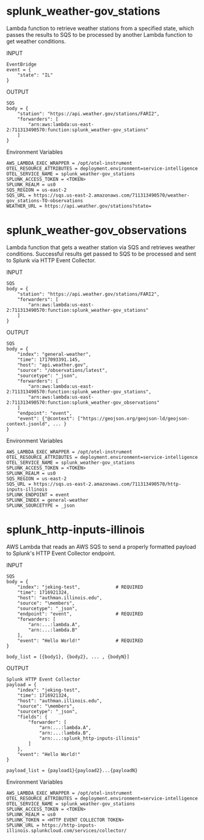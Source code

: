 # splunk_weather-gov_stations
Lambda function to retrieve weather stations from a specified state, which passes the results to SQS to be processed by another Lambda function to get weather conditions.

INPUT
```
EventBridge
event = { 
    "state": "IL"
}
```
OUTPUT
```
SQS
body = { 
    "station": "https://api.weather.gov/stations/FARI2", 
    "forwarders": [
        "arn:aws:lambda:us-east-2:711313490570:function:splunk_weather-gov_stations"
    ]
}
```
Environment Variables
```
AWS_LAMBDA_EXEC_WRAPPER = /opt/otel-instrument
OTEL_RESOURCE_ATTRIBUTES = deployment.environment=service-intelligence
OTEL_SERVICE_NAME = splunk_weather-gov_stations
SPLUNK_ACCESS_TOKEN = <TOKEN>
SPLUNK_REALM = us0
SQS_REGION = us-east-2
SQS_URL = https://sqs.us-east-2.amazonaws.com/711313490570/weather-gov_stations-TO-observations
WEATHER_URL = https://api.weather.gov/stations?state=
```

# splunk_weather-gov_observations
Lambda function that gets a weather station via SQS and retrieves weather conditions. Successful results get passed to SQS to be processed and sent to Splunk via HTTP Event Collector.

INPUT
```
SQS
body = { 
    "station": "https://api.weather.gov/stations/FARI2", 
    "forwarders": [
        "arn:aws:lambda:us-east-2:711313490570:function:splunk_weather-gov_stations"
    ]
}
```
OUTPUT
```
SQS
body = {
    "index": "general-weather",
    "time": 1717093391.145,
    "host": "api.weather.gov",
    "source": "/observations/latest",
    "sourcetype": "_json",
    "forwarders": [
        "arn:aws:lambda:us-east-2:711313490570:function:splunk_weather-gov_stations",
        "arn:aws:lambda:us-east-2:711313490570:function:splunk_weather-gov_observations"
    ]     
    "endpoint": "event",
    "event": {"@context": ["https://geojson.org/geojson-ld/geojson-context.jsonld", ... }
}
```
Environment Variables
```
AWS_LAMBDA_EXEC_WRAPPER = /opt/otel-instrument
OTEL_RESOURCE_ATTRIBUTES = deployment.environment=service-intelligence
OTEL_SERVICE_NAME = splunk_weather-gov_stations
SPLUNK_ACCESS_TOKEN = <TOKEN>
SPLUNK_REALM = us0
SQS_REGION = us-east-2
SQS_URL = https://sqs.us-east-2.amazonaws.com/711313490570/http-inputs-illinois
SPLUNK_ENDPOINT = event
SPLUNK_INDEX = general-weather
SPLUNK_SOURCETYPE = _json
```
# splunk_http-inputs-illinois
AWS Lambda that reads an AWS SQS to send a properly formatted payload to Splunk's HTTP Event Collector endpoint. 

INPUT
```
SQS
body = { 
    "index": "jeking-test",             # REQUIRED
    "time": 1716921324,
    "host": "authman.illinois.edu",
    "source": "\members",
    "sourcetype": "_json",
    "endpoint": "event",                # REQUIRED
    "forwarders: [
        "arn:...:lambda.A", 
        "arn:...:lambda.B"
    ],
    "event": "Hello World!"             # REQUIRED
}

body_list = [{body1}, {body2}, ... , {bodyN}]
```
OUTPUT
```
Splunk HTTP Event Collector
payload = {
    "index": "jeking-test",
    "time": 1716921324,
    "host": "authman.illinois.edu",
    "source": "\members",
    "sourcetype": "_json",
    "fields": {
        "forwarder": [
            "arn:...:lambda.A", 
            "arn:...:lambda.B",
            "arn:...:splunk_http-inputs-illinois"
        ]
    },
    "event": "Hello World!"
}

payload_list = {payload1}{payload2}...{payloadN}
```
Environment Variables
```
AWS_LAMBDA_EXEC_WRAPPER = /opt/otel-instrument
OTEL_RESOURCE_ATTRIBUTES = deployment.environment=service-intelligence
OTEL_SERVICE_NAME = splunk_weather-gov_stations
SPLUNK_ACCESS_TOKEN = <TOKEN>
SPLUNK_REALM = us0
SPLUNK_TOKEN = <HTTP EVENT COLLECTOR TOKEN>
SPLUNK_URL = https://http-inputs-illinois.splunkcloud.com/services/collector/
```

